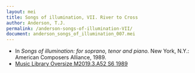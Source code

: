 ```yaml
---
layout: mei
title: Songs of illumination, VII. River to Cross
author: Anderson, T.J.
permalink: /anderson-songs-of-illumination-VII/
document: anderson_songs_of_illumination_007.mei
---
```


- In *Songs of illumination: for soprano, tenor and piano.* New York, N.Y.: American Composers Alliance, 1989.
- <a href="https://tufts-primo.hosted.exlibrisgroup.com/permalink/f/14dinuo/01TUN_ALMA21102270180003851" target="_blank">Music Library Oversize M2019.3.A52 S6 1989</a>
